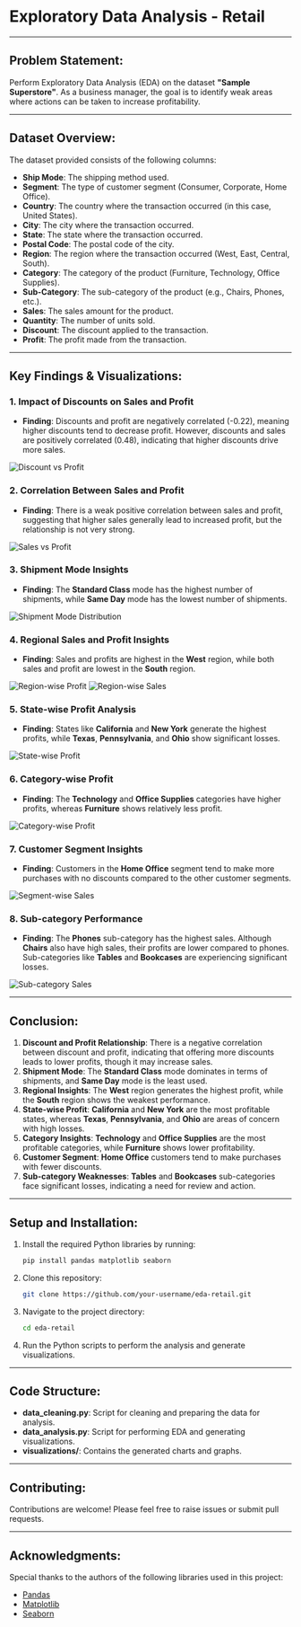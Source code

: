 # Exploratory Data Analysis - Retail
---
## Problem Statement:

Perform Exploratory Data Analysis (EDA) on the dataset **"Sample Superstore"**. As a business manager, the goal is to identify weak areas where actions can be taken to increase profitability.

---

## Dataset Overview:

The dataset provided consists of the following columns:
- **Ship Mode**: The shipping method used.
- **Segment**: The type of customer segment (Consumer, Corporate, Home Office).
- **Country**: The country where the transaction occurred (in this case, United States).
- **City**: The city where the transaction occurred.
- **State**: The state where the transaction occurred.
- **Postal Code**: The postal code of the city.
- **Region**: The region where the transaction occurred (West, East, Central, South).
- **Category**: The category of the product (Furniture, Technology, Office Supplies).
- **Sub-Category**: The sub-category of the product (e.g., Chairs, Phones, etc.).
- **Sales**: The sales amount for the product.
- **Quantity**: The number of units sold.
- **Discount**: The discount applied to the transaction.
- **Profit**: The profit made from the transaction.

---

## Key Findings & Visualizations:

### 1. **Impact of Discounts on Sales and Profit**
   - **Finding**: Discounts and profit are negatively correlated (-0.22), meaning higher discounts tend to decrease profit. However, discounts and sales are positively correlated (0.48), indicating that higher discounts drive more sales.
   
   ![Discount vs Profit](images/discount_vs_profit_vs_sales.png)

### 2. **Correlation Between Sales and Profit**
   - **Finding**: There is a weak positive correlation between sales and profit, suggesting that higher sales generally lead to increased profit, but the relationship is not very strong.
   
   ![Sales vs Profit](images/sales_vs_profit.png)

### 3. **Shipment Mode Insights**
   - **Finding**: The **Standard Class** mode has the highest number of shipments, while **Same Day** mode has the lowest number of shipments.
   
   ![Shipment Mode Distribution](images/shipment_mode_distribution.png)

### 4. **Regional Sales and Profit Insights**
   - **Finding**: Sales and profits are highest in the **West** region, while both sales and profit are lowest in the **South** region.
   
   ![Region-wise Profit](images/region_wise_profit.png)
   ![Region-wise Sales](images/region_wise_sales.png)

### 5. **State-wise Profit Analysis**
   - **Finding**: States like **California** and **New York** generate the highest profits, while **Texas**, **Pennsylvania**, and **Ohio** show significant losses.
   
   ![State-wise Profit](images/state_wise_profit.png)

### 6. **Category-wise Profit**
   - **Finding**: The **Technology** and **Office Supplies** categories have higher profits, whereas **Furniture** shows relatively less profit.
   
   ![Category-wise Profit](images/category_wise_profit.png)

### 7. **Customer Segment Insights**
   - **Finding**: Customers in the **Home Office** segment tend to make more purchases with no discounts compared to the other customer segments.
   
   ![Segment-wise Sales](images/segment_wise_sales.png)

### 8. **Sub-category Performance**
   - **Finding**: The **Phones** sub-category has the highest sales. Although **Chairs** also have high sales, their profits are lower compared to phones. Sub-categories like **Tables** and **Bookcases** are experiencing significant losses.
   
   ![Sub-category Sales](images/sub_category_sales_profit.png)

---

## Conclusion:

1. **Discount and Profit Relationship**: There is a negative correlation between discount and profit, indicating that offering more discounts leads to lower profits, though it may increase sales.
2. **Shipment Mode**: The **Standard Class** mode dominates in terms of shipments, and **Same Day** mode is the least used.
3. **Regional Insights**: The **West** region generates the highest profit, while the **South** region shows the weakest performance.
4. **State-wise Profit**: **California** and **New York** are the most profitable states, whereas **Texas**, **Pennsylvania**, and **Ohio** are areas of concern with high losses.
5. **Category Insights**: **Technology** and **Office Supplies** are the most profitable categories, while **Furniture** shows lower profitability.
6. **Customer Segment**: **Home Office** customers tend to make purchases with fewer discounts.
7. **Sub-category Weaknesses**: **Tables** and **Bookcases** sub-categories face significant losses, indicating a need for review and action.

---

## Setup and Installation:

1. Install the required Python libraries by running:
   ```bash
   pip install pandas matplotlib seaborn
   ```

2. Clone this repository:
   ```bash
   git clone https://github.com/your-username/eda-retail.git
   ```

3. Navigate to the project directory:
   ```bash
   cd eda-retail
   ```

4. Run the Python scripts to perform the analysis and generate visualizations.

---

## Code Structure:

- **data_cleaning.py**: Script for cleaning and preparing the data for analysis.
- **data_analysis.py**: Script for performing EDA and generating visualizations.
- **visualizations/**: Contains the generated charts and graphs.

---

## Contributing:

Contributions are welcome! Please feel free to raise issues or submit pull requests.

---

## Acknowledgments:

Special thanks to the authors of the following libraries used in this project:
- [Pandas](https://pandas.pydata.org/)
- [Matplotlib](https://matplotlib.org/)
- [Seaborn](https://seaborn.pydata.org/)

